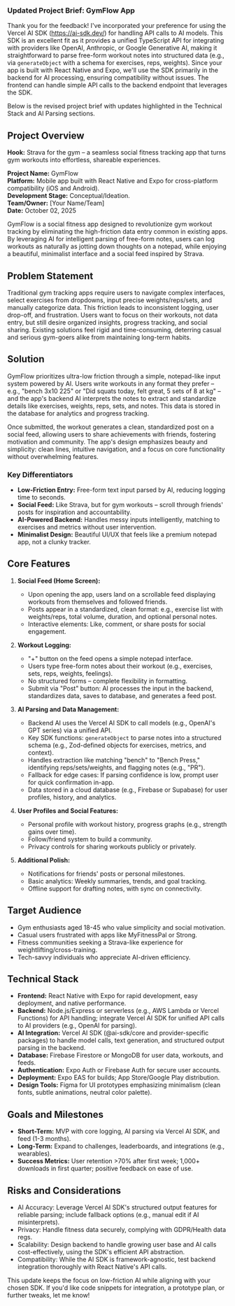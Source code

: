 ### Updated Project Brief: GymFlow App

Thank you for the feedback! I've incorporated your preference for using the Vercel AI SDK (https://ai-sdk.dev/) for handling API calls to AI models. This SDK is an excellent fit as it provides a unified TypeScript API for integrating with providers like OpenAI, Anthropic, or Google Generative AI, making it straightforward to parse free-form workout notes into structured data (e.g., via `generateObject` with a schema for exercises, reps, weights). Since your app is built with React Native and Expo, we'll use the SDK primarily in the backend for AI processing, ensuring compatibility without issues. The frontend can handle simple API calls to the backend endpoint that leverages the SDK.

Below is the revised project brief with updates highlighted in the Technical Stack and AI Parsing sections.

## Project Overview

**Hook:** Strava for the gym – a seamless social fitness tracking app that turns gym workouts into effortless, shareable experiences.

**Project Name:** GymFlow  
**Platform:** Mobile app built with React Native and Expo for cross-platform compatibility (iOS and Android).  
**Development Stage:** Conceptual/Ideation.  
**Team/Owner:** [Your Name/Team]  
**Date:** October 02, 2025

GymFlow is a social fitness app designed to revolutionize gym workout tracking by eliminating the high-friction data entry common in existing apps. By leveraging AI for intelligent parsing of free-form notes, users can log workouts as naturally as jotting down thoughts on a notepad, while enjoying a beautiful, minimalist interface and a social feed inspired by Strava.

## Problem Statement

Traditional gym tracking apps require users to navigate complex interfaces, select exercises from dropdowns, input precise weights/reps/sets, and manually categorize data. This friction leads to inconsistent logging, user drop-off, and frustration. Users want to focus on their workouts, not data entry, but still desire organized insights, progress tracking, and social sharing. Existing solutions feel rigid and time-consuming, deterring casual and serious gym-goers alike from maintaining long-term habits.

## Solution

GymFlow prioritizes ultra-low friction through a simple, notepad-like input system powered by AI. Users write workouts in any format they prefer – e.g., "bench 3x10 225" or "Did squats today, felt great, 5 sets of 8 at kg" – and the app's backend AI interprets the notes to extract and standardize details like exercises, weights, reps, sets, and notes. This data is stored in the database for analytics and progress tracking.

Once submitted, the workout generates a clean, standardized post on a social feed, allowing users to share achievements with friends, fostering motivation and community. The app's design emphasizes beauty and simplicity: clean lines, intuitive navigation, and a focus on core functionality without overwhelming features.

### Key Differentiators

- **Low-Friction Entry:** Free-form text input parsed by AI, reducing logging time to seconds.
- **Social Feed:** Like Strava, but for gym workouts – scroll through friends' posts for inspiration and accountability.
- **AI-Powered Backend:** Handles messy inputs intelligently, matching to exercises and metrics without user intervention.
- **Minimalist Design:** Beautiful UI/UX that feels like a premium notepad app, not a clunky tracker.

## Core Features

1. **Social Feed (Home Screen):**

   - Upon opening the app, users land on a scrollable feed displaying workouts from themselves and followed friends.
   - Posts appear in a standardized, clean format: e.g., exercise list with weights/reps, total volume, duration, and optional personal notes.
   - Interactive elements: Like, comment, or share posts for social engagement.

2. **Workout Logging:**

   - "+" button on the feed opens a simple notepad interface.
   - Users type free-form notes about their workout (e.g., exercises, sets, reps, weights, feelings).
   - No structured forms – complete flexibility in formatting.
   - Submit via "Post" button: AI processes the input in the backend, standardizes data, saves to database, and generates a feed post.

3. **AI Parsing and Data Management:**

   - Backend AI uses the Vercel AI SDK to call models (e.g., OpenAI's GPT series) via a unified API.
   - Key SDK functions: `generateObject` to parse notes into a structured schema (e.g., Zod-defined objects for exercises, metrics, and context).
   - Handles extraction like matching "bench" to "Bench Press," identifying reps/sets/weights, and flagging notes (e.g., "PR").
   - Fallback for edge cases: If parsing confidence is low, prompt user for quick confirmation in-app.
   - Data stored in a cloud database (e.g., Firebase or Supabase) for user profiles, history, and analytics.

4. **User Profiles and Social Features:**

   - Personal profile with workout history, progress graphs (e.g., strength gains over time).
   - Follow/friend system to build a community.
   - Privacy controls for sharing workouts publicly or privately.

5. **Additional Polish:**
   - Notifications for friends' posts or personal milestones.
   - Basic analytics: Weekly summaries, trends, and goal tracking.
   - Offline support for drafting notes, with sync on connectivity.

## Target Audience

- Gym enthusiasts aged 18-45 who value simplicity and social motivation.
- Casual users frustrated with apps like MyFitnessPal or Strong.
- Fitness communities seeking a Strava-like experience for weightlifting/cross-training.
- Tech-savvy individuals who appreciate AI-driven efficiency.

## Technical Stack

- **Frontend:** React Native with Expo for rapid development, easy deployment, and native performance.
- **Backend:** Node.js/Express or serverless (e.g., AWS Lambda or Vercel Functions) for API handling; integrate Vercel AI SDK for unified API calls to AI providers (e.g., OpenAI for parsing).
- **AI Integration:** Vercel AI SDK (@ai-sdk/core and provider-specific packages) to handle model calls, text generation, and structured output parsing in the backend.
- **Database:** Firebase Firestore or MongoDB for user data, workouts, and feeds.
- **Authentication:** Expo Auth or Firebase Auth for secure user accounts.
- **Deployment:** Expo EAS for builds; App Store/Google Play distribution.
- **Design Tools:** Figma for UI prototypes emphasizing minimalism (clean fonts, subtle animations, neutral color palette).

## Goals and Milestones

- **Short-Term:** MVP with core logging, AI parsing via Vercel AI SDK, and feed (1-3 months).
- **Long-Term:** Expand to challenges, leaderboards, and integrations (e.g., wearables).
- **Success Metrics:** User retention >70% after first week; 1,000+ downloads in first quarter; positive feedback on ease of use.

## Risks and Considerations

- AI Accuracy: Leverage Vercel AI SDK's structured output features for reliable parsing; include fallback options (e.g., manual edit if AI misinterprets).
- Privacy: Handle fitness data securely, complying with GDPR/Health data regs.
- Scalability: Design backend to handle growing user base and AI calls cost-effectively, using the SDK's efficient API abstraction.
- Compatibility: While the AI SDK is framework-agnostic, test backend integration thoroughly with React Native's API calls.

This update keeps the focus on low-friction AI while aligning with your chosen SDK. If you'd like code snippets for integration, a prototype plan, or further tweaks, let me know!
